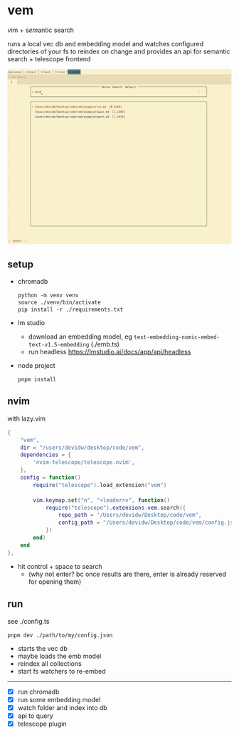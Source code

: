 # vem

*v*im + s*em*antic search

runs a local vec db and embedding model and watches configured directories of your fs to reindex on change and provides an api for semantic search + telescope frontend

![](./screen.png)

## setup

-   chromadb
    ```
    python -m venv venv
    source ./venv/bin/activate
    pip install -r ./requirements.txt
    ```
-   lm studio

    -   download an embedding model, eg `text-embedding-nomic-embed-text-v1.5-embedding` (./emb.ts)
    -   run headless https://lmstudio.ai/docs/app/api/headless

-   node project
    ```
    pnpm install
    ```

## nvim

with lazy.vim

```lua
{
    "vem",
    dir = "/users/devidw/desktop/code/vem",
    dependencies = {
        'nvim-telescope/telescope.nvim',
    },
    config = function()
        require("telescope").load_extension("vem")

        vim.keymap.set("n", "<leader>v", function()
            require("telescope").extensions.vem.search({
                repo_path = "/Users/devidw/Desktop/code/vem",
                config_path = "/Users/devidw/Desktop/code/vem/config.json",
            })
        end)
    end
},
```

-   hit control + space to search
    -   (why not enter? bc once results are there, enter is already reserved for opening them)

## run

see ./config.ts

```
pnpm dev ./path/to/my/config.json
```

-   starts the vec db
-   maybe loads the emb model
-   reindex all collections
-   start fs watchers to re-embed

---

-   [x] run chromadb
-   [x] run some embedding model
-   [x] watch folder and index into db
-   [x] api to query
-   [x] telescope plugin
